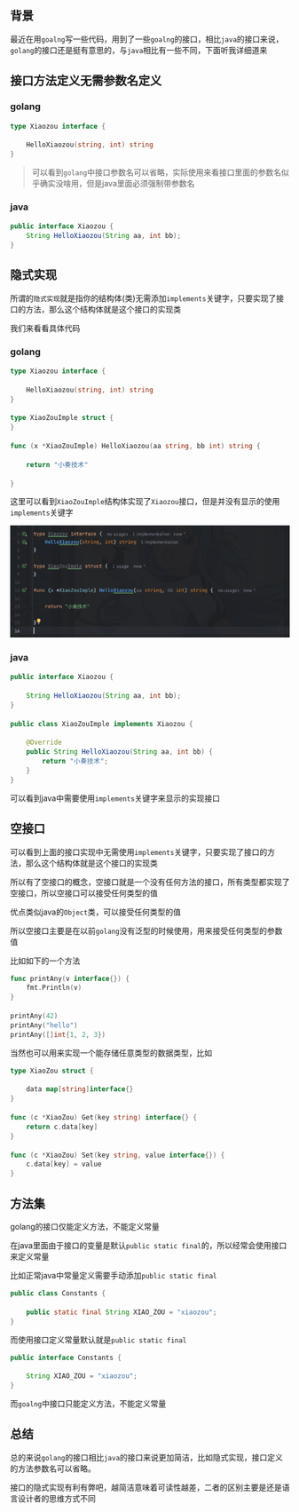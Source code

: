 ## 背景

最近在用`goalng`写一些代码，用到了一些`goalng`的接口，相比`java`的接口来说，`golang`的接口还是挺有意思的，与`java`相比有一些不同，下面听我详细道来

## 接口方法定义无需参数名定义

### golang

```go
type Xiaozou interface {
	
	HelloXiaozou(string, int) string
}

```
> 可以看到`golang`中接口参数名可以省略，实际使用来看接口里面的参数名似乎确实没啥用，但是java里面必须强制带参数名

### java

```java
public interface Xiaozou {
    String HelloXiaozou(String aa, int bb); 
}
```

## 隐式实现

所谓的`隐式实现`就是指你的结构体(类)无需添加`implements`关键字，只要实现了接口的方法，那么这个结构体就是这个接口的实现类

我们来看看具体代码

### golang

```go
type Xiaozou interface {
	
	HelloXiaozou(string, int) string
}

type XiaoZouImple struct {
}

func (x *XiaoZouImple) HelloXiaozou(aa string, bb int) string {

	return "小奏技术"

}
```

这里可以看到`XiaoZouImple`结构体实现了`Xiaozou`接口，但是并没有显示的使用`implements`关键字

![implement.png](images/implement.png)




### java

```java
public interface Xiaozou {
    
    String HelloXiaozou(String aa, int bb); 
}

public class XiaoZouImple implements Xiaozou {

    @Override
    public String HelloXiaozou(String aa, int bb) {
        return "小奏技术";
    }
}
```

可以看到java中需要使用`implements`关键字来显示的实现接口

## 空接口

可以看到上面的接口实现中无需使用`implements`关键字，只要实现了接口的方法，那么这个结构体就是这个接口的实现类

所以有了空接口的概念，空接口就是一个没有任何方法的接口，所有类型都实现了空接口，所以空接口可以接受任何类型的值

优点类似java的`Object`类，可以接受任何类型的值

所以空接口主要是在以前`golang`没有泛型的时候使用，用来接受任何类型的参数值

比如如下的一个方法
```go
func printAny(v interface{}) {
    fmt.Println(v)
}

printAny(42)
printAny("hello")
printAny([]int{1, 2, 3})
```

当然也可以用来实现一个能存储任意类型的数据类型，比如
```go
type XiaoZou struct {

    data map[string]interface{}
}

func (c *XiaoZou) Get(key string) interface{} {
    return c.data[key]
}

func (c *XiaoZou) Set(key string, value interface{}) {
    c.data[key] = value
}

```

## 方法集

golang的接口仅能定义方法，不能定义常量

在java里面由于接口的变量是默认`public static final`的，所以经常会使用接口来定义常量

比如正常java中常量定义需要手动添加`public static final`

```java
public class Constants {

    public static final String XIAO_ZOU = "xiaozou";
}
```

而使用接口定义常量默认就是`public static final`

```java
public interface Constants {

    String XIAO_ZOU = "xiaozou";
}

```


而`goalng`中接口只能定义方法，不能定义常量

## 总结

总的来说`golang`的接口相比`java`的接口来说更加简洁，比如隐式实现，接口定义的方法参数名可以省略。

接口的隐式实现有利有弊吧，越简洁意味着可读性越差，二者的区别主要是还是语言设计者的思维方式不同